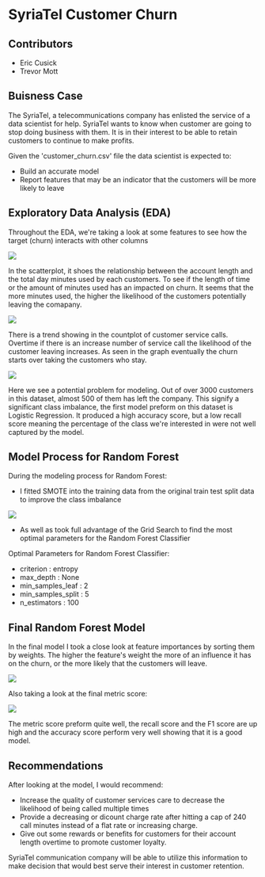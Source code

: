 # SyriaTel Customer Churn

## Contributors
- Eric Cusick
- Trevor Mott

## Buisness Case
The SyriaTel, a telecommunications company has enlisted the service of a data scientist for help. SyriaTel wants to know when customer are going to stop doing business with them. It is in their interest to be able to retain customers to continue to make profits.

Given the 'customer_churn.csv' file the data scientist is expected to:
- Build an accurate model
- Report features that may be an indicator that the customers will be more likely to leave
    
## Exploratory Data Analysis (EDA)
Throughout the EDA, we're taking a look at some features to see how the target (churn) interacts with other columns

![](images/Scatterplot.PNG)

In the scatterplot, it shoes the relationship between the account length and the total day minutes used by each customers. To see if the length of time or the amount of minutes used has an impacted on churn. It seems that the more minutes used, the higher the likelihood of the customers potentially leaving the comapany.

![](images/Countplot.PNG)

There is a trend showing in the countplot of customer service calls. Overtime if there is an increase number of service call the likelihood of the customer leaving increases. As seen in the graph eventually the churn starts over taking the customers who stay.

![](images/Churn_bargraph.PNG)

Here we see a potential problem for modeling. Out of over 3000 customers in this dataset, almost 500 of them has left the company. This signify a significant class imbalance, the first model preform on this dataset is Logistic Regression. It produced a high accuracy score, but a low recall score meaning the percentage of the class we're interested in were not well captured by the model. 

## Model Process for Random Forest

During the modeling process for Random Forest:
- I fitted SMOTE into the training data from the original train test split data to improve the class imbalance

![](images/SMOTE.PNG)

- As well as took full advantage of the Grid Search to find the most optimal parameters for the Random Forest Classifier

Optimal Parameters for Random Forest Classifier:
- criterion : entropy
- max_depth : None
- min_samples_leaf : 2
- min_samples_split : 5
- n_estimators : 100

## Final Random Forest Model

In the final model I took a close look at feature importances by sorting them by weights. The higher the feature's weight the more of an influence it has on the churn, or the more likely that the customers will leave. 

![](images/Final_Future_Importances.PNG)

Also taking a look at the final metric score:

![](images/Final_Metric_Scores.PNG)

The metric score preform quite well, the recall score and the F1 score are up high and the accuracy score perform very well showing that it is a good model.

## Recommendations

After looking at the model, I would recommend:
- Increase the quality of customer services care to decrease the likelihood of being called multiple times
- Provide a decreasing or dicount charge rate after hitting a cap of 240 call minutes instead of a flat rate or increasing charge. 
- Give out some rewards or benefits for customers for their account length overtime to promote customer loyalty. 

SyriaTel communication company will be able to utilize this information to make decision that would best serve their interest in customer retention. 
